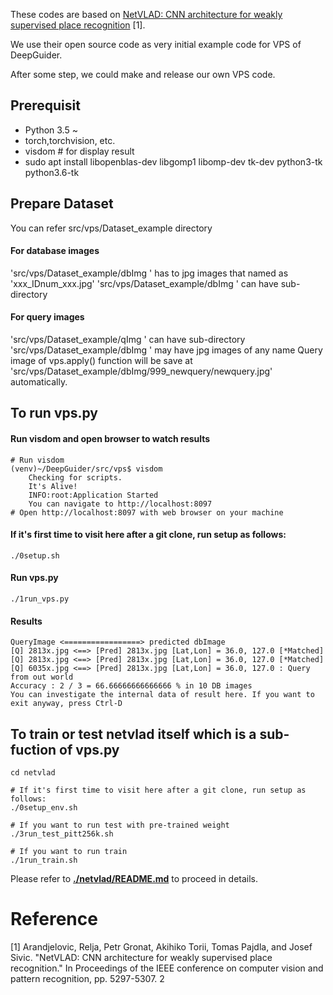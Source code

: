 These codes are  based on [NetVLAD: CNN architecture for weakly supervised place recognition](https://github.com/Nanne/pytorch-NetVlad) [1].

We use their open source code as very initial example code for VPS of DeepGuider.

After some step, we could make and release our own VPS code.

## Prerequisit
- Python 3.5 ~
- torch,torchvision, etc.
- visdom  #  for display result
- sudo apt install libopenblas-dev libgomp1 libomp-dev tk-dev python3-tk python3.6-tk


## Prepare Dataset
You can refer src/vps/Dataset_example directory
#### For database images
'src/vps/Dataset_example/dbImg '  has to jpg images that named as 'xxx_IDnum_xxx.jpg'
'src/vps/Dataset_example/dbImg '  can have sub-directory
#### For query  images
'src/vps/Dataset_example/qImg '  can have sub-directory
'src/vps/Dataset_example/dbImg '  may have jpg images of any name
Query image of vps.apply() function will be save at  'src/vps/Dataset_example/dbImg/999_newquery/newquery.jpg' automatically.


## To run vps.py
#### Run visdom and open browser to watch results
```
# Run visdom
(venv)~/DeepGuider/src/vps$ visdom
	Checking for scripts.
	It's Alive!
	INFO:root:Application Started
	You can navigate to http://localhost:8097
# Open http://localhost:8097 with web browser on your machine
```
#### If it's first time to visit here after a git clone, run setup as follows:
```
./0setup.sh
```
#### Run vps.py
```
./1run_vps.py
```

#### Results
```
QueryImage <=================> predicted dbImage
[Q] 2813x.jpg <==> [Pred] 2813x.jpg [Lat,Lon] = 36.0, 127.0 [*Matched]
[Q] 2813x.jpg <==> [Pred] 2813x.jpg [Lat,Lon] = 36.0, 127.0 [*Matched]
[Q] 6035x.jpg <==> [Pred] 2813x.jpg [Lat,Lon] = 36.0, 127.0 : Query from out world
Accuracy : 2 / 3 = 66.66666666666666 % in 10 DB images
You can investigate the internal data of result here. If you want to exit anyway, press Ctrl-D
```

## To train or test netvlad itself which is a sub-fuction of vps.py
```
cd netvlad

# If it's first time to visit here after a git clone, run setup as follows:
./0setup_env.sh

# If you want to run test with pre-trained weight
./3run_test_pitt256k.sh

# If you want to run train
./1run_train.sh

```



Please refer to [**./netvlad/README.md**](netvlad/README.md) to proceed in details.



# Reference

[1] Arandjelovic, Relja, Petr Gronat, Akihiko Torii, Tomas Pajdla, and Josef Sivic. "NetVLAD: CNN architecture for weakly supervised place recognition." In Proceedings of the IEEE conference on computer vision and pattern recognition, pp. 5297-5307. 2

```

```
